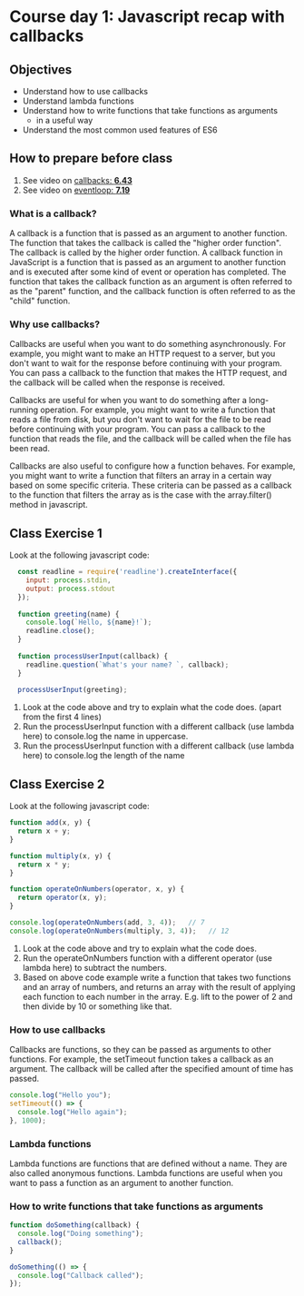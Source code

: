# Course day 1: Javascript recap with callbacks

## Objectives

- Understand how to use callbacks
- Understand lambda functions
- Understand how to write functions that take functions as arguments
  - in a useful way
- Understand the most common used  features of ES6 

## How to prepare before class

1. See video on [callbacks: **6.43**](https://www.youtube.com/watch?v=kz_vwAF4NHI&ab_channel=JamesQQuick)
2. See video on [eventloop: **7.19**](https://www.youtube.com/watch?v=lqLSNG_79lI&ab_channel=JamesQQuick)

### What is a callback?

A callback is a function that is passed as an argument to another function. The function that takes the callback is called the "higher order function". The callback is called by the higher order function.
A callback function in JavaScript is a function that is passed as an argument to another function and is executed after some kind of event or operation has completed. The function that takes the callback
function as an argument is often referred to as the "parent" function, and the callback function is often referred to as the "child" function.

### Why use callbacks?

Callbacks are useful when you want to do something asynchronously. For example, you might want to make an HTTP request to a server, but you don't want to wait for the response before continuing with your program. You can pass a callback to the function that makes the HTTP request, and the callback will be called when the response is received.

Callbacks are useful for when you want to do something after a long-running operation. For example, you might want to write a function that reads a file from disk, but you don't want to wait for the file to be read before continuing with your program. You can pass a callback to the function that reads the file, and the callback will be called when the file has been read.

Callbacks are also useful to configure how a function behaves. For example, you might want to write a function that filters an array in a certain way based on some specific criteria. These criteria can be passed as a callback to the function that filters the array as is the case with the array.filter() method in javascript.

## Class Exercise 1

Look at the following javascript code: 
```js 
  const readline = require('readline').createInterface({
    input: process.stdin,
    output: process.stdout
  });
  
  function greeting(name) {
    console.log(`Hello, ${name}!`);
    readline.close();
  }
  
  function processUserInput(callback) {
    readline.question(`What's your name? `, callback);
  }
  
  processUserInput(greeting);
````
1. Look at the code above and try to explain what the code does. (apart from the first 4 lines)
2. Run the processUserInput function with a different callback (use lambda here) to console.log the name in uppercase.
3. Run the processUserInput function with a different callback (use lambda here) to console.log the length of the name

## Class Exercise 2

Look at the following javascript code: 
```js
function add(x, y) {
  return x + y;
}

function multiply(x, y) {
  return x * y;
}

function operateOnNumbers(operator, x, y) {
  return operator(x, y);
}

console.log(operateOnNumbers(add, 3, 4));   // 7
console.log(operateOnNumbers(multiply, 3, 4));   // 12
````
1. Look at the code above and try to explain what the code does.
2. Run the operateOnNumbers function with a different operator (use lambda here) to subtract the numbers.
3. Based on above code example write a function that takes two functions and an array of numbers, and returns an array with the result of applying each function to each number in the array. E.g. lift to the power of 2 and then divide by 10 or something like that.

### How to use callbacks

Callbacks are functions, so they can be passed as arguments to other functions. For example, the setTimeout function takes a callback as an argument. The callback will be called after the specified amount of time has passed.

```js
console.log("Hello you");
setTimeout(() => {
  console.log("Hello again");
}, 1000);
```

### Lambda functions

Lambda functions are functions that are defined without a name. They are also called anonymous functions. Lambda functions are useful when you want to pass a function as an argument to another function. 

### How to write functions that take functions as arguments

```js
function doSomething(callback) {
  console.log("Doing something");
  callback();
}

doSomething(() => {
  console.log("Callback called");
});
```
